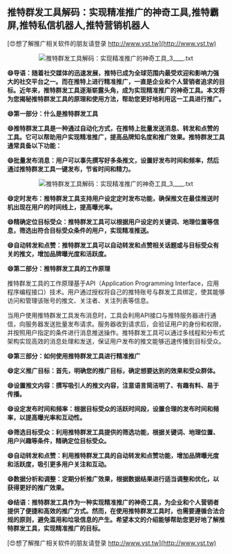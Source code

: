 ## **推特群发工具解码：实现精准推广的神奇工具,推特霸屏,推特私信机器人,推特营销机器人**

[😍想了解推广相关软件的朋友请登录 http://www.vst.tw](http://www.vst.tw)

 <center><img src="https://vst.tw/MP4/tuiguang/png/6.png" alt="推特群发工具解码：实现精准推广的神奇工具_3____.txt"></center>

**😄导语：随着社交媒体的迅速发展，推特已成为全球范围内最受欢迎和影响力强大的社交平台之一。而在推特上进行精准推广，一直是企业和个人营销者追求的目标。近年来，推特群发工具逐渐崭露头角，成为实现精准推广的神奇工具。本文将为您揭秘推特群发工具的原理和使用方法，帮助您更好地利用这一工具进行推广。**

**😄第一部分：什么是推特群发工具**

**😄推特群发工具是一种通过自动化方式，在推特上批量发送消息、转发和点赞的工具。它可以帮助用户实现精准推广，提高品牌知名度和推广效果。推特群发工具通常具备以下功能：**

**😄批量发布消息：用户可以事先撰写好多条推文，设置好发布时间和频率，然后通过推特群发工具一键发布，节省时间和精力。**

 <center><img src="https://vst.tw/MP4/tuiguang/png/6.png" alt="推特群发工具解码：实现精准推广的神奇工具_3____.txt"></center>

**😄定时发布：推特群发工具支持用户设定定时发布功能，确保推文在最佳推送时机出现在用户的时间线上，提高曝光率。**

**😄精确定位目标受众：推特群发工具可以根据用户设定的关键词、地理位置等信息，筛选出符合目标受众条件的用户，实现精准推送。**

**😄自动转发和点赞：推特群发工具可以自动转发和点赞相关话题或与目标受众有关的推文，增加品牌曝光度和活跃度。**

**😄第二部分：推特群发工具的工作原理**

推特群发工具的工作原理基于API（Application Programming Interface，应用程序编程接口）技术。用户通过授权将自己的推特账号与群发工具绑定，使其能够访问和管理该账号的推文、关注者、关注列表等信息。

当用户使用推特群发工具发布消息时，工具会利用API接口与推特服务器进行通信，向服务器发送批量发布请求。服务器收到请求后，会验证用户的身份和权限，并按照用户指定的条件进行消息推送操作。推特群发工具可以通过多线程和分布式架构实现高效的消息处理和发送，保证用户发布的推文能够迅速传播到目标受众。

**😄第三部分：如何使用推特群发工具进行精准推广**

**😄定义推广目标：首先，明确您的推广目标，确定想要达到的效果和受众群体。**

**😄设置推文内容：撰写吸引人的推文内容，注意语言简洁明了、有趣有料、易于传播。**

**😄设定发布时间和频率：根据目标受众的活跃时间段，设置合理的发布时间和频率，以提高曝光率和互动性。**

**😄筛选目标受众：利用推特群发工具提供的筛选功能，根据关键词、地理位置、用户兴趣等条件，精确定位目标受众。**

**😄自动转发和点赞：利用推特群发工具的自动转发和点赞功能，增加品牌曝光度和活跃度，吸引更多用户关注和互动。**

**😄数据分析和调整：定期分析推广效果，根据数据结果进行适当调整和优化，以获得更好的推广效果。**

**😄结语：推特群发工具作为一种实现精准推广的神奇工具，为企业和个人营销者提供了便捷和高效的推广方式。然而，在使用推特群发工具时，也需要遵循合法合规的原则，避免滥用和垃圾信息的产生。希望本文的介绍能够帮助您更好地了解推特群发工具，实现精准推广的目标。**

[😍想了解推广相关软件的朋友请登录 http://www.vst.tw](http://www.vst.tw)



